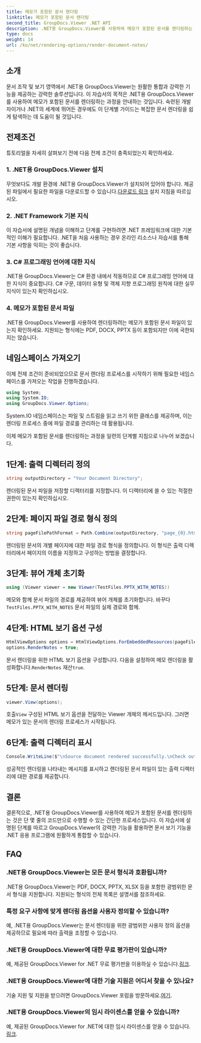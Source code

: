 ```yaml
---
title: 메모가 포함된 문서 렌더링
linktitle: 메모가 포함된 문서 렌더링
second_title: GroupDocs.Viewer .NET API
description: .NET용 GroupDocs.Viewer를 사용하여 메모가 포함된 문서를 렌더링하는 방법을 알아보세요. .NET 애플리케이션에 원활하게 통합하기 위한 단계별 튜토리얼입니다.
type: docs
weight: 14
url: /ko/net/rendering-options/render-document-notes/
---
```

## 소개
문서 조작 및 보기 영역에서 .NET용 GroupDocs.Viewer는 원활한 통합과 강력한 기능을 제공하는 강력한 솔루션입니다. 이 자습서의 목적은 .NET용 GroupDocs.Viewer를 사용하여 메모가 포함된 문서를 렌더링하는 과정을 안내하는 것입니다. 숙련된 개발자이거나 .NET의 세계에 뛰어든 경우에도 이 단계별 가이드는 복잡한 문서 렌더링을 쉽게 탐색하는 데 도움이 될 것입니다.
## 전제조건
튜토리얼을 자세히 살펴보기 전에 다음 전제 조건이 충족되었는지 확인하세요.
### 1. .NET용 GroupDocs.Viewer 설치
 무엇보다도 개발 환경에 .NET용 GroupDocs.Viewer가 설치되어 있어야 합니다. 제공된 파일에서 필요한 파일을 다운로드할 수 있습니다.[다운로드 링크](https://releases.groupdocs.com/viewer/net/) 설치 지침을 따르십시오.
### 2. .NET Framework 기본 지식
이 자습서에 설명된 개념을 이해하고 단계를 구현하려면 .NET 프레임워크에 대한 기본적인 이해가 필요합니다. .NET을 처음 사용하는 경우 온라인 리소스나 자습서를 통해 기본 사항을 익히는 것이 좋습니다.
### 3. C# 프로그래밍 언어에 대한 지식
.NET용 GroupDocs.Viewer는 C# 환경 내에서 작동하므로 C# 프로그래밍 언어에 대한 지식이 중요합니다. C# 구문, 데이터 유형 및 객체 지향 프로그래밍 원칙에 대한 실무 지식이 있는지 확인하십시오.
### 4. 메모가 포함된 문서 파일
.NET용 GroupDocs.Viewer를 사용하여 렌더링하려는 메모가 포함된 문서 파일이 있는지 확인하세요. 지원되는 형식에는 PDF, DOCX, PPTX 등이 포함되지만 이에 국한되지는 않습니다.

## 네임스페이스 가져오기
이제 전제 조건이 준비되었으므로 문서 렌더링 프로세스를 시작하기 위해 필요한 네임스페이스를 가져오는 작업을 진행하겠습니다.

```csharp
using System;
using System.IO;
using GroupDocs.Viewer.Options;
```
System.IO 네임스페이스는 파일 및 스트림을 읽고 쓰기 위한 클래스를 제공하며, 이는 렌더링 프로세스 중에 파일 경로를 관리하는 데 활용됩니다.

이제 메모가 포함된 문서를 렌더링하는 과정을 일련의 단계별 지침으로 나누어 보겠습니다.
## 1단계: 출력 디렉터리 정의
```csharp
string outputDirectory = "Your Document Directory";
```
렌더링된 문서 파일을 저장할 디렉터리를 지정합니다. 이 디렉터리에 쓸 수 있는 적절한 권한이 있는지 확인하십시오.
## 2단계: 페이지 파일 경로 형식 정의
```csharp
string pageFilePathFormat = Path.Combine(outputDirectory, "page_{0}.html");
```
렌더링된 문서의 개별 페이지에 대한 파일 경로 형식을 정의합니다. 이 형식은 출력 디렉터리에서 페이지의 이름을 지정하고 구성하는 방법을 결정합니다.
## 3단계: 뷰어 개체 초기화
```csharp
using (Viewer viewer = new Viewer(TestFiles.PPTX_WITH_NOTES))
```
 메모와 함께 문서 파일의 경로를 제공하여 뷰어 개체를 초기화합니다. 바꾸다`TestFiles.PPTX_WITH_NOTES` 문서 파일의 실제 경로와 함께.
## 4단계: HTML 보기 옵션 구성
```csharp
HtmlViewOptions options = HtmlViewOptions.ForEmbeddedResources(pageFilePathFormat);
options.RenderNotes = true;
```
 문서 렌더링을 위한 HTML 보기 옵션을 구성합니다. 다음을 설정하여 메모 렌더링을 활성화합니다.`RenderNotes` 재산`true`.
## 5단계: 문서 렌더링
```csharp
viewer.View(options);
```
 호출`View` 구성된 HTML 보기 옵션을 전달하는 Viewer 개체의 메서드입니다. 그러면 메모가 있는 문서의 렌더링 프로세스가 시작됩니다.
## 6단계: 출력 디렉터리 표시
```csharp
Console.WriteLine($"\nSource document rendered successfully.\nCheck output in {outputDirectory}.");
```
성공적인 렌더링을 나타내는 메시지를 표시하고 렌더링된 문서 파일이 있는 출력 디렉터리에 대한 경로를 제공합니다.

## 결론
결론적으로, .NET용 GroupDocs.Viewer를 사용하여 메모가 포함된 문서를 렌더링하는 것은 단 몇 줄의 코드만으로 수행할 수 있는 간단한 프로세스입니다. 이 자습서에 설명된 단계를 따르고 GroupDocs.Viewer의 강력한 기능을 활용하면 문서 보기 기능을 .NET 응용 프로그램에 원활하게 통합할 수 있습니다.
## FAQ
### .NET용 GroupDocs.Viewer는 모든 문서 형식과 호환됩니까?
.NET용 GroupDocs.Viewer는 PDF, DOCX, PPTX, XLSX 등을 포함한 광범위한 문서 형식을 지원합니다. 지원되는 형식의 전체 목록은 설명서를 참조하세요.
### 특정 요구 사항에 맞게 렌더링 옵션을 사용자 정의할 수 있습니까?
예, .NET용 GroupDocs.Viewer는 문서 렌더링을 위한 광범위한 사용자 정의 옵션을 제공하므로 필요에 따라 출력을 조정할 수 있습니다.
### .NET용 GroupDocs.Viewer에 대한 무료 평가판이 있습니까?
 예, 제공된 GroupDocs.Viewer for .NET 무료 평가판을 이용하실 수 있습니다.[링크](https://releases.groupdocs.com/).
### .NET용 GroupDocs.Viewer에 대한 기술 지원은 어디서 찾을 수 있나요?
 기술 지원 및 지원을 받으려면 GroupDocs.Viewer 포럼을 방문하세요.[여기](https://forum.groupdocs.com/c/viewer/9).
### .NET용 GroupDocs.Viewer의 임시 라이센스를 얻을 수 있습니까?
 예, 제공된 GroupDocs.Viewer for .NET에 대한 임시 라이센스를 얻을 수 있습니다.[링크](https://purchase.groupdocs.com/temporary-license/).
